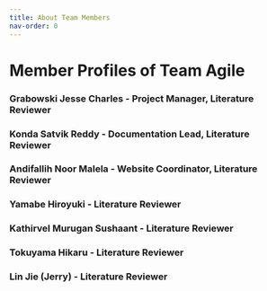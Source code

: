 ```yaml
---
title: About Team Members
nav-order: 0
--- 
```

# Member Profiles of Team Agile

### Grabowski Jesse Charles - Project Manager, Literature Reviewer
### Konda Satvik Reddy - Documentation Lead, Literature Reviewer
### Andifallih Noor Malela - Website Coordinator, Literature Reviewer
### Yamabe Hiroyuki - Literature Reviewer
### Kathirvel Murugan Sushaant - Literature Reviewer
### Tokuyama Hikaru - Literature Reviewer
### Lin Jie (Jerry) - Literature Reviewer
